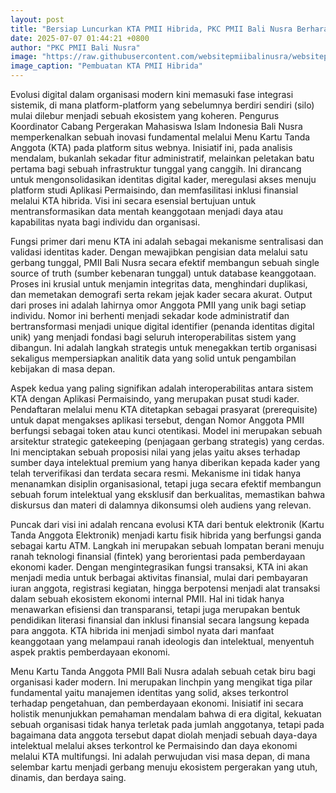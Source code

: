 ```yaml
---
layout: post
title: "Bersiap Luncurkan KTA PMII Hibrida, PKC PMII Bali Nusra Berharap Bisa Jadi Kartu Multiakses"
date: 2025-07-07 01:44:21 +0800
author: "PKC PMII Bali Nusra"
image: "https://raw.githubusercontent.com/websitepmiibalinusra/websitepmiibalinusra.github.io/main/assets/rilis/bersiap-luncurkan-kta-pmii-hibrida-pkc-pmii-bali-nusra-berharap-bisa-jadi-kartu-multiakses.png"
image_caption: "Pembuatan KTA PMII Hibrida"
---
```


Evolusi digital dalam organisasi modern kini memasuki fase integrasi sistemik, di mana platform-platform yang sebelumnya berdiri sendiri (silo) mulai dilebur menjadi sebuah ekosistem yang koheren. Pengurus Koordinator Cabang Pergerakan Mahasiswa Islam Indonesia Bali Nusra memperkenalkan sebuah inovasi fundamental melalui Menu Kartu Tanda Anggota (KTA) pada platform situs webnya. Inisiatif ini, pada analisis mendalam, bukanlah sekadar fitur administratif, melainkan peletakan batu pertama bagi sebuah infrastruktur tunggal yang canggih. Ini dirancang untuk mengonsolidasikan identitas digital kader, meregulasi akses menuju platform studi Aplikasi Permaisindo, dan memfasilitasi inklusi finansial melalui KTA hibrida. Visi ini secara esensial bertujuan untuk mentransformasikan data mentah keanggotaan menjadi daya atau kapabilitas nyata bagi individu dan organisasi.

Fungsi primer dari menu KTA ini adalah sebagai mekanisme sentralisasi dan validasi identitas kader. Dengan mewajibkan pengisian data melalui satu gerbang tunggal, PMII Bali Nusra secara efektif membangun sebuah single source of truth (sumber kebenaran tunggal) untuk database keanggotaan. Proses ini krusial untuk menjamin integritas data, menghindari duplikasi, dan memetakan demografi serta rekam jejak kader secara akurat. Output dari proses ini adalah lahirnya omor Anggota PMII yang unik bagi setiap individu. Nomor ini berhenti menjadi sekadar kode administratif dan bertransformasi menjadi unique digital identifier (penanda identitas digital unik) yang menjadi fondasi bagi seluruh interoperabilitas sistem yang dibangun. Ini adalah langkah strategis untuk menegakkan tertib organisasi sekaligus mempersiapkan analitik data yang solid untuk pengambilan kebijakan di masa depan.

Aspek kedua yang paling signifikan adalah interoperabilitas antara sistem KTA dengan Aplikasi Permaisindo, yang merupakan pusat studi kader. Pendaftaran melalui menu KTA ditetapkan sebagai prasyarat (prerequisite) untuk dapat mengakses aplikasi tersebut, dengan Nomor Anggota PMII berfungsi sebagai token atau kunci otentikasi. Model ini merupakan sebuah arsitektur strategic gatekeeping (penjagaan gerbang strategis) yang cerdas. Ini menciptakan sebuah proposisi nilai yang jelas yaitu akses terhadap sumber daya intelektual premium yang hanya diberikan kepada kader yang telah terverifikasi dan terdata secara resmi. Mekanisme ini tidak hanya menanamkan disiplin organisasional, tetapi juga secara efektif membangun sebuah forum intelektual yang eksklusif dan berkualitas, memastikan bahwa diskursus dan materi di dalamnya dikonsumsi oleh audiens yang relevan.

Puncak dari visi ini adalah rencana evolusi KTA dari bentuk elektronik (Kartu Tanda Anggota Elektronik) menjadi kartu fisik hibrida yang berfungsi ganda sebagai kartu ATM. Langkah ini merupakan sebuah lompatan berani menuju ranah teknologi finansial (fintek) yang berorientasi pada pemberdayaan ekonomi kader. Dengan mengintegrasikan fungsi transaksi, KTA ini akan menjadi media untuk berbagai aktivitas finansial, mulai dari pembayaran iuran anggota, registrasi kegiatan, hingga berpotensi menjadi alat transaksi dalam sebuah ekosistem ekonomi internal PMII. Hal ini tidak hanya menawarkan efisiensi dan transparansi, tetapi juga merupakan bentuk pendidikan literasi finansial dan inklusi finansial secara langsung kepada para anggota. KTA hibrida ini menjadi simbol nyata dari manfaat keanggotaan yang melampaui ranah ideologis dan intelektual, menyentuh aspek praktis pemberdayaan ekonomi.

Menu Kartu Tanda Anggota PMII Bali Nusra adalah sebuah cetak biru bagi organisasi kader modern. Ini merupakan linchpin yang mengikat tiga pilar fundamental yaitu manajemen identitas yang solid, akses terkontrol terhadap pengetahuan, dan pemberdayaan ekonomi. Inisiatif ini secara holistik menunjukkan pemahaman mendalam bahwa di era digital, kekuatan sebuah organisasi tidak hanya terletak pada jumlah anggotanya, tetapi pada bagaimana data anggota tersebut dapat diolah menjadi sebuah daya-daya intelektual melalui akses terkontrol ke Permaisindo dan daya ekonomi melalui KTA multifungsi. Ini adalah perwujudan visi masa depan, di mana selembar kartu menjadi gerbang menuju ekosistem pergerakan yang utuh, dinamis, dan berdaya saing.